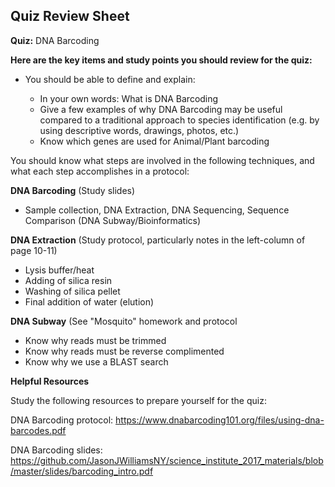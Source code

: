 ## Quiz Review Sheet

**Quiz:** DNA Barcoding



**Here are the key items and study points you should review for the quiz:**


- You should be able to define and explain:

    - In your own words: What is DNA Barcoding
    - Give a few examples of why DNA Barcoding may be useful compared to a    traditional approach to species identification (e.g. by using descriptive words, drawings, photos, etc.)
    - Know which genes are used for Animal/Plant barcoding

You should know what steps are involved in the following techniques, and what each step accomplishes in a protocol:

**DNA Barcoding** (Study slides)
 - Sample collection, DNA Extraction, DNA Sequencing, Sequence Comparison (DNA Subway/Bioinformatics)

**DNA Extraction** (Study protocol, particularly notes in the left-column of page 10-11)
- Lysis buffer/heat
- Adding of silica resin
- Washing of silica pellet
- Final addition of water (elution)

**DNA Subway** (See "Mosquito" homework and protocol 

- Know why reads must be trimmed
- Know why reads must be reverse complimented
- Know why we use a BLAST search





**Helpful Resources**

Study the following resources to prepare yourself for the quiz:

DNA Barcoding protocol: https://www.dnabarcoding101.org/files/using-dna-barcodes.pdf

DNA Barcoding slides: https://github.com/JasonJWilliamsNY/science_institute_2017_materials/blob/master/slides/barcoding_intro.pdf


